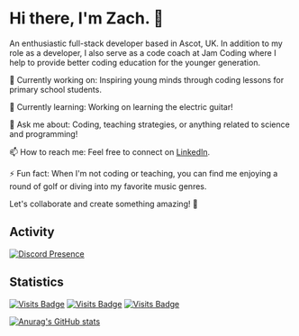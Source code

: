 # Hi there, I'm Zach. 👋
An enthusiastic full-stack developer based in Ascot, UK. In addition to my role as a developer, I also serve as a code coach at Jam Coding where I help to provide better coding education for the younger generation.

🔭 Currently working on: Inspiring young minds through coding lessons for primary school students.

🌱 Currently learning: Working on learning the electric guitar!

💬 Ask me about: Coding, teaching strategies, or anything related to science and programming!

📫 How to reach me: Feel free to connect on [LinkedIn](https://www.linkedin.com/in/zachlagden/).

⚡ Fun fact: When I'm not coding or teaching, you can find me enjoying a round of golf or diving into my favorite music genres.

Let's collaborate and create something amazing! 🚀

## Activity
[![Discord Presence](https://lanyard.cnrad.dev/api/1153810697021554828?hideProfile=true)](https://discord.com/users/1153810697021554828)

## Statistics
[![Visits Badge](https://badges.pufler.dev/visits/zachlagden/zachlagden)](https://github.com/zachlagden/zachlagden) [![Visits Badge](https://badges.pufler.dev/years/zachlagden)](https://github.com/zachlagden) [![Visits Badge](https://badges.pufler.dev/repos/zachlagden)](https://github.com/zachlagden?tab=repositories)

[![Anurag's GitHub stats](https://github-readme-stats.vercel.app/api?username=zachlagden)](https://github.com/anuraghazra/github-readme-stats)
